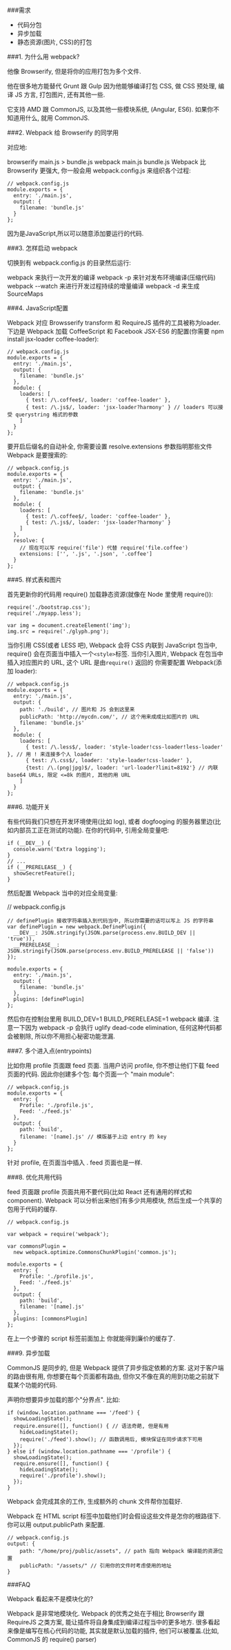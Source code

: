 ###需求
* 代码分包
* 异步加载
* 静态资源(图片, CSS)的打包

###1. 为什么用 webpack?

他像 Browserify, 但是将你的应用打包为多个文件.

他在很多地方能替代 Grunt 跟 Gulp 因为他能够编译打包 CSS, 做 CSS 预处理, 编译 JS 方言, 打包图片, 还有其他一些.

它支持 AMD 跟 CommonJS, 以及其他一些模块系统, (Angular, ES6). 如果你不知道用什么, 就用 CommonJS.

###2. Webpack 给 Browserify 的同学用

对应地:

browserify main.js > bundle.js
webpack main.js bundle.js
Webpack 比 Browserify 更强大, 你一般会用 webpack.config.js 来组织各个过程:

	// webpack.config.js
	module.exports = {
	  entry: './main.js',
	  output: {
	    filename: 'bundle.js'       
	  }
	};
因为是JavaScript,所以可以随意添加要运行的代码.

###3. 怎样启动 webpack

切换到有 webpack.config.js 的目录然后运行:

webpack 来执行一次开发的编译
webpack -p 来针对发布环境编译(压缩代码)
webpack --watch 来进行开发过程持续的增量编译
webpack -d 来生成 SourceMaps

###4. JavaScript配置

Webpack 对应 Browsserify transform 和 RequireJS 插件的工具被称为loader. 下边是 Webpack 加载 CoffeeScript 和 Facebook JSX-ES6 的配置(你需要 npm install jsx-loader coffee-loader):

	// webpack.config.js
	module.exports = {
	  entry: './main.js',
	  output: {
	    filename: 'bundle.js'       
	  },
	  module: {
	    loaders: [
	      { test: /\.coffee$/, loader: 'coffee-loader' },
	      { test: /\.js$/, loader: 'jsx-loader?harmony' } // loaders 可以接受 querystring 格式的参数
	    ]
	  }
	};
要开启后缀名的自动补全, 你需要设置 resolve.extensions 参数指明那些文件 Webpack 是要搜索的:

	// webpack.config.js
	module.exports = {
	  entry: './main.js',
	  output: {
	    filename: 'bundle.js'       
	  },
	  module: {
	    loaders: [
	      { test: /\.coffee$/, loader: 'coffee-loader' },
	      { test: /\.js$/, loader: 'jsx-loader?harmony' }
	    ]
	  },
	  resolve: {
	    // 现在可以写 require('file') 代替 require('file.coffee')
	    extensions: ['', '.js', '.json', '.coffee'] 
	  }
	};
###5. 样式表和图片

首先更新你的代码用 require() 加载静态资源(就像在 Node 里使用 require()):

	require('./bootstrap.css');
	require('./myapp.less');

	var img = document.createElement('img');
	img.src = require('./glyph.png');
当你引用 CSS(或者 LESS 吧), Webpack 会将 CSS 内联到 JavaScript 包当中, require() 会在页面当中插入一个`<style>`标签. 当你引入图片, Webpack 在包当中插入对应图片的 URL, 这个 URL 是由`require()` 返回的
你需要配置 Webpack(添加 loader):

	// webpack.config.js
	module.exports = {
	  entry: './main.js',
	  output: {
	    path: './build', // 图片和 JS 会到这里来
	    publicPath: 'http://mycdn.com/', // 这个用来成成比如图片的 URL
	    filename: 'bundle.js'
	  },
	  module: {
	    loaders: [
	      { test: /\.less$/, loader: 'style-loader!css-loader!less-loader' }, // 用 ! 来连接多个人 loader
	      { test: /\.css$/, loader: 'style-loader!css-loader' },
	      {test: /\.(png|jpg)$/, loader: 'url-loader?limit=8192'} // 内联 base64 URLs, 限定 <=8k 的图片, 其他的用 URL
	    ]
	  }
	};
	
###6. 功能开关


有些代码我们只想在开发环境使用(比如 log), 或者 dogfooging 的服务器里边(比如内部员工正在测试的功能). 在你的代码中, 引用全局变量吧:

	if (__DEV__) {
	  console.warn('Extra logging');
	}
	// ...
	if (__PRERELEASE__) {
	  showSecretFeature();
	}
然后配置 Webpack 当中的对应全局变量:

// webpack.config.js

	// definePlugin 接收字符串插入到代码当中, 所以你需要的话可以写上 JS 的字符串
	var definePlugin = new webpack.DefinePlugin({
	  __DEV__: JSON.stringify(JSON.parse(process.env.BUILD_DEV || 'true')),
	  __PRERELEASE__: JSON.stringify(JSON.parse(process.env.BUILD_PRERELEASE || 'false'))
	});

	module.exports = {
	  entry: './main.js',
	  output: {
	    filename: 'bundle.js'       
	  },
	  plugins: [definePlugin]
	};
然后你在控制台里用 BUILD_DEV=1 BUILD_PRERELEASE=1 webpack 编译. 注意一下因为 webpack -p 会执行 uglify dead-code elimination, 任何这种代码都会被剔除, 所以你不用担心秘密功能泄漏.

###7. 多个进入点(entrypoints)

比如你用 profile 页面跟 feed 页面. 当用户访问 profile, 你不想让他们下载 feed 页面的代码. 因此你创建多个包: 每个页面一个 "main module":

	// webpack.config.js
	module.exports = {
	  entry: {
	    Profile: './profile.js',
	    Feed: './feed.js'
	  },
	  output: {
	    path: 'build',
	    filename: '[name].js' // 模版基于上边 entry 的 key
	  }
	};
针对 profile, 在页面当中插入 <script src="build/Profile.js"></script>. feed 页面也是一样.

###8. 优化共用代码

feed 页面跟 profile 页面共用不要代码(比如 React 还有通用的样式和 component). Webpack 可以分析出来他们有多少共用模块, 然后生成一个共享的包用于代码的缓存.

	// webpack.config.js

	var webpack = require('webpack');

	var commonsPlugin =
	  new webpack.optimize.CommonsChunkPlugin('common.js');

	module.exports = {
	  entry: {
	    Profile: './profile.js',
	    Feed: './feed.js'
	  },
	  output: {
	    path: 'build',
	    filename: '[name].js'
	  },
	  plugins: [commonsPlugin]
	};
在上一个步骤的 script 标签前面加上 <script src="build/common.js"></script> 你就能得到廉价的缓存了.

###9. 异步加载

CommonJS 是同步的, 但是 Webpack 提供了异步指定依赖的方案. 这对于客户端的路由很有用, 你想要在每个页面都有路由, 但你又不像在真的用到功能之前就下载某个功能的代码.

声明你想要异步加载的那个"分界点". 比如:

	if (window.location.pathname === '/feed') {
	  showLoadingState();
	  require.ensure([], function() { // 语法奇葩, 但是有用
	    hideLoadingState();
	    require('./feed').show(); // 函数调用后, 模块保证在同步请求下可用
	  });
	} else if (window.location.pathname === '/profile') {
	  showLoadingState();
	  require.ensure([], function() {
	    hideLoadingState();
	    require('./profile').show();
	  });
	}
Webpack 会完成其余的工作, 生成额外的 chunk 文件帮你加载好.

Webpack 在 HTML script 标签中加载他们时会假设这些文件是怎你的根路径下. 你可以用 output.publicPath 来配置.

	// webpack.config.js
	output: {
	    path: "/home/proj/public/assets", // path 指向 Webpack 编译能的资源位置
	    publicPath: "/assets/" // 引用你的文件时考虑使用的地址
	}


###FAQ

Webpack 看起来不是模块化的?

Webpack 是非常地模块化. Webpack 的优秀之处在于相比 Browserify 跟 RequireJS 之类方案, 能让插件将自身集成到编译过程当中的更多地方. 很多看起来像是编写在核心代码的功能, 其实就是默认加载的插件, 他们可以被覆盖.(比如, CommonJS 的 require() parser)